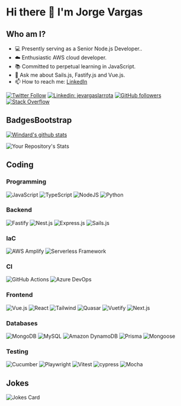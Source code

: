 # Hi there 👋 I'm Jorge Vargas

## Who am I?

- 💻 Presently serving as a Senior Node.js Developer..
- ☁️ Enthusiastic AWS cloud developer.
- 📚 Committed to perpetual learning in JavaScript.
- 💬 Ask me about Sails.js, Fastify.js and Vue.js.
- 📫 How to reach me: [LinkedIn](https://www.linkedin.com/in/jevargaslarrota/)

[![Twitter Follow](https://img.shields.io/twitter/follow/jorgevrgs1?label=Follow)](https://twitter.com/jorgevrgs1)
[![Linkedin: jevargaslarrota](https://img.shields.io/badge/-jevargaslarrota-blue?style=flat-square&logo=Linkedin&logoColor=white&link=https://www.linkedin.com/in/jevargaslarrota/)](https://www.linkedin.com/in/jevargaslarrota/)
[![GitHub followers](https://img.shields.io/github/followers/jorgevrgs?label=Follow&style=social)](https://github.com/jorgevrgs)
[![Stack Overflow](https://img.shields.io/badge/-Stack%20Overflow-222222?style=flat-square&logo=stack-overflow&&link=https://stackoverflow.com/users/6222600/jorge-vargas)](https://stackoverflow.com/users/6222600/jorge-vargas)

## **BadgesBootstrap**

[![Windard's github stats](https://github-readme-stats.vercel.app/api?username=jorgevrgs&show_icons=true)](https://github.com/jorgevrgs)

![Your Repository's Stats](https://github-readme-stats.vercel.app/api/top-langs/?username=jorgevrgs&theme=blue-green)

## Coding

### Programming

![JavaScript](https://img.shields.io/badge/javascript-%23323330.svg?style=for-the-badge&logo=javascript&logoColor=%23F7DF1E)
![TypeScript](https://img.shields.io/badge/typescript-%23007ACC.svg?style=for-the-badge&logo=typescript&logoColor=white)
![NodeJS](https://img.shields.io/badge/Nodejs-339933?style=for-the-badge&logo=nodedotjs&logoColor=white)
![Python](https://img.shields.io/badge/Python-3776AB?style=for-the-badge&logo=python&logoColor=white)

### Backend

![Fastify](https://img.shields.io/badge/fastify-%23000000.svg?style=for-the-badge&logo=fastify&logoColor=white)
![Nest.js](https://img.shields.io/badge/nestJS-E0234E.svg?style=for-the-badge&logo=nestjs&logoColor=white)
![Express.js](https://img.shields.io/badge/express.js-%23404d59.svg?style=for-the-badge&logo=express&logoColor=%2361DAFB)
![Sails.js](https://img.shields.io/badge/sails.js-14ACC2.svg?style=for-the-badge&logo=sailsdotjs&logoColor=white)

### IaC

![AWS Amplify](https://img.shields.io/badge/AWS%20Amplify-FF9900.svg?style=for-the-badge&logo=awsamplify&logoColor=white)
![Serverless Framework](https://img.shields.io/badge/Serverless-FD5750.svg?style=for-the-badge&logo=serverless&logoColor=white)

### CI

![GitHub Actions](https://img.shields.io/badge/GitHub%20Actions-2088FF.svg?style=for-the-badge&logo=githubactions&logoColor=white)
![Azure DevOps](https://img.shields.io/badge/Azure%20DevOps-0078D7.svg?style=for-the-badge&logo=azuredevops&logoColor=white)

### Frontend

![Vue.js](https://img.shields.io/badge/vuejs-%2335495e.svg?style=for-the-badge&logo=vuedotjs&logoColor=%234FC08D)
![React](https://img.shields.io/badge/React-61DAFB?style=for-the-badge&logo=react&logoColor=black)
![Tailwind](https://img.shields.io/badge/tailwind-06B6D4.svg?style=for-the-badge&logo=tailwindcss&logoColor=white)
![Quasar](https://img.shields.io/badge/Quasar-16B7FB?style=for-the-badge&logo=quasar&logoColor=black)
![Vuetify](https://img.shields.io/badge/Vuetify-1867C0?style=for-the-badge&logo=vuetify&logoColor=AEDDFF)
![Next.js](https://img.shields.io/badge/Nextjs-000000?style=for-the-badge&logo=nextdotjs&logoColor=white)

### Databases

![MongoDB](https://img.shields.io/badge/MongoDB-%234ea94b.svg?style=for-the-badge&logo=mongodb&logoColor=white)
![MySQL](https://img.shields.io/badge/mysql-%2300f.svg?style=for-the-badge&logo=mysql&logoColor=white)
![Amazon DynamoDB](https://img.shields.io/badge/Amazon%20DynamoDB-4053D6.svg?style=for-the-badge&logo=amazondynamodb&logoColor=white)
![Prisma](https://img.shields.io/badge/Prisma-3982CE?style=for-the-badge&logo=Prisma&logoColor=white)
![Mongoose](https://img.shields.io/badge/Mongoose-880000?style=for-the-badge&logo=mongoose&logoColor=white)

### Testing

![Cucumber](https://img.shields.io/badge/Cucumber-23D96C?style=for-the-badge&logo=cucumber&logoColor=white)
![Playwright](https://img.shields.io/badge/Playwright-2EAD33?style=for-the-badge&logo=playwright&logoColor=white)
![Vitest](https://img.shields.io/badge/Vitest-6E9F18?style=for-the-badge&logo=vitest&logoColor=white)
![cypress](https://img.shields.io/badge/-cypress-%23E5E5E5?style=for-the-badge&logo=cypress&logoColor=058a5e)
![Mocha](https://img.shields.io/badge/-mocha-%238D6748?style=for-the-badge&logo=mocha&logoColor=white)

## Jokes

![Jokes Card](https://readme-jokes.vercel.app/api)
